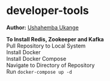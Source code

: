 # developer-tools
**Author:** [Ushahemba Ukange](https://github.com/ushaheu)

**To Install Redis, Zookeeper and Kafka** <br/>
Pull Repository to Local System <br/>
Install Docker <br/>
Install Docker Compose <br/>
Navigate to Directory of Repository <br/>
Run `docker-compose up -d`
